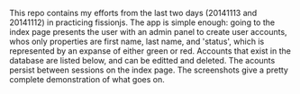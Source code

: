 This repo contains my efforts from the last two days (20141113 and 20141112) in practicing fissionjs. The app is simple enough: going to the index page presents the user with an admin panel to create user accounts, whos only properties are first name, last name, and 'status', which is represented by an expanse of either green or red. Accounts that exist in the database are listed below, and can be editted and deleted. The acounts persist between sessions on the index page. The screenshots give a pretty complete demonstration of what goes on.